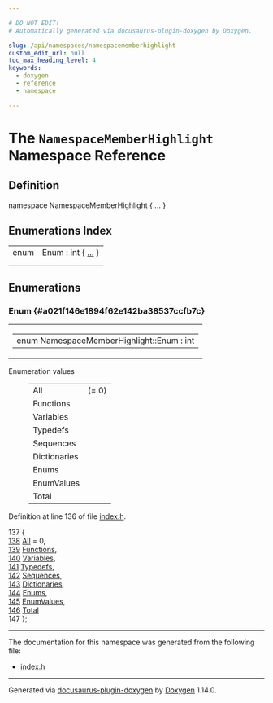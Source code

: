 ```yaml
---

# DO NOT EDIT!
# Automatically generated via docusaurus-plugin-doxygen by Doxygen.

slug: /api/namespaces/namespacememberhighlight
custom_edit_url: null
toc_max_heading_level: 4
keywords:
  - doxygen
  - reference
  - namespace

---
```


<div class="doxyPage">

# The `NamespaceMemberHighlight` Namespace Reference



## Definition

<div class="doxyDefinition">
namespace NamespaceMemberHighlight { ... }
</div>

## Enumerations Index

<table class="doxyMembersIndex">

<tr class="doxyMemberIndexItem">
<td class="doxyMemberIndexItemType" align="left" valign="top">enum</td>
<td class="doxyMemberIndexItemName" align="left" valign="top">Enum : int { <a href="#a021f146e1894f62e142ba38537ccfb7c">...</a> }</td>
</tr>
<tr class="doxyMemberIndexDescription">
<td class="doxyMemberIndexDescriptionLeft"></td>
<td class="doxyMemberIndexDescriptionRight">
</td>
</tr>
<tr class="doxyMemberIndexSeparator">
<td class="doxyMemberIndexSeparator" colspan="2"></td>
</tr>

</table>


<div class="doxySectionDef">

## Enumerations

### Enum {#a021f146e1894f62e142ba38537ccfb7c}

<div class="doxyMemberItem">
<div class="doxyMemberProto">
<table class="doxyMemberLabels">
<tr class="doxyMemberLabels">
<td class="doxyMemberLabelsLeft">
<table class="doxyMemberName">
<tr>
<td class="doxyMemberName">enum NamespaceMemberHighlight::Enum : int</td>
</tr>
</table>
</td>
</tr>
</table>
</div>
<div class="doxyMemberDoc">


<dl class="doxyEnumList">
<dt class="doxyEnumTableTitle">Enumeration values</dt>
<dd>
<table class="doxyEnumTable">

<tr class="doxyEnumItem">
<td class="doxyEnumItemName">All<a id="a021f146e1894f62e142ba38537ccfb7ca361bea90e10d43996b1baed4e51cbd62"></a></td>
<td class="doxyEnumItemDescription"> (= 0)</td>
</tr>

<tr class="doxyEnumItem">
<td class="doxyEnumItemName">Functions<a id="a021f146e1894f62e142ba38537ccfb7ca69da3a4829e3330851f4ca6d2828018f"></a></td>
<td class="doxyEnumItemDescription"></td>
</tr>

<tr class="doxyEnumItem">
<td class="doxyEnumItemName">Variables<a id="a021f146e1894f62e142ba38537ccfb7ca653b486e14d3775eff75c1fc3582557a"></a></td>
<td class="doxyEnumItemDescription"></td>
</tr>

<tr class="doxyEnumItem">
<td class="doxyEnumItemName">Typedefs<a id="a021f146e1894f62e142ba38537ccfb7ca600a97f79b076618a0891f10352c0fdb"></a></td>
<td class="doxyEnumItemDescription"></td>
</tr>

<tr class="doxyEnumItem">
<td class="doxyEnumItemName">Sequences<a id="a021f146e1894f62e142ba38537ccfb7ca612a9d9df61450edc5503a6bf328b3b1"></a></td>
<td class="doxyEnumItemDescription"></td>
</tr>

<tr class="doxyEnumItem">
<td class="doxyEnumItemName">Dictionaries<a id="a021f146e1894f62e142ba38537ccfb7ca058990972fd9b9f273438f613c9599c5"></a></td>
<td class="doxyEnumItemDescription"></td>
</tr>

<tr class="doxyEnumItem">
<td class="doxyEnumItemName">Enums<a id="a021f146e1894f62e142ba38537ccfb7ca3c3fda61a1823a23e8c49f3c915859f3"></a></td>
<td class="doxyEnumItemDescription"></td>
</tr>

<tr class="doxyEnumItem">
<td class="doxyEnumItemName">EnumValues<a id="a021f146e1894f62e142ba38537ccfb7ca2c419cf729051a9e2eef2743ccc9f84d"></a></td>
<td class="doxyEnumItemDescription"></td>
</tr>

<tr class="doxyEnumItem">
<td class="doxyEnumItemName">Total<a id="a021f146e1894f62e142ba38537ccfb7ca0871415d5e1675ebcdb37b458fc8b67f"></a></td>
<td class="doxyEnumItemDescription"></td>
</tr>

</table>
</dd>
</dl>

<p>Definition at line 136 of file <a href="/web-doxygen/docs/api/files/src/index-h">index.h</a>.</p>


<div class="doxyProgramListing">

<div class="doxyCodeLine"><span class="doxyLineNumber">137</span><span class="doxyLineContent"><span class="doxyHighlight">  {</span></span></div>
<div class="doxyCodeLine"><span class="doxyLineNumber"><a href="#a021f146e1894f62e142ba38537ccfb7ca361bea90e10d43996b1baed4e51cbd62">138</a></span><span class="doxyLineContent"><span class="doxyHighlight">    <a href="#a021f146e1894f62e142ba38537ccfb7ca361bea90e10d43996b1baed4e51cbd62">All</a> = 0,</span></span></div>
<div class="doxyCodeLine"><span class="doxyLineNumber"><a href="#a021f146e1894f62e142ba38537ccfb7ca69da3a4829e3330851f4ca6d2828018f">139</a></span><span class="doxyLineContent"><span class="doxyHighlight">    <a href="#a021f146e1894f62e142ba38537ccfb7ca69da3a4829e3330851f4ca6d2828018f">Functions</a>,</span></span></div>
<div class="doxyCodeLine"><span class="doxyLineNumber"><a href="#a021f146e1894f62e142ba38537ccfb7ca653b486e14d3775eff75c1fc3582557a">140</a></span><span class="doxyLineContent"><span class="doxyHighlight">    <a href="#a021f146e1894f62e142ba38537ccfb7ca653b486e14d3775eff75c1fc3582557a">Variables</a>,</span></span></div>
<div class="doxyCodeLine"><span class="doxyLineNumber"><a href="#a021f146e1894f62e142ba38537ccfb7ca600a97f79b076618a0891f10352c0fdb">141</a></span><span class="doxyLineContent"><span class="doxyHighlight">    <a href="#a021f146e1894f62e142ba38537ccfb7ca600a97f79b076618a0891f10352c0fdb">Typedefs</a>,</span></span></div>
<div class="doxyCodeLine"><span class="doxyLineNumber"><a href="#a021f146e1894f62e142ba38537ccfb7ca612a9d9df61450edc5503a6bf328b3b1">142</a></span><span class="doxyLineContent"><span class="doxyHighlight">    <a href="#a021f146e1894f62e142ba38537ccfb7ca612a9d9df61450edc5503a6bf328b3b1">Sequences</a>,</span></span></div>
<div class="doxyCodeLine"><span class="doxyLineNumber"><a href="#a021f146e1894f62e142ba38537ccfb7ca058990972fd9b9f273438f613c9599c5">143</a></span><span class="doxyLineContent"><span class="doxyHighlight">    <a href="#a021f146e1894f62e142ba38537ccfb7ca058990972fd9b9f273438f613c9599c5">Dictionaries</a>,</span></span></div>
<div class="doxyCodeLine"><span class="doxyLineNumber"><a href="#a021f146e1894f62e142ba38537ccfb7ca3c3fda61a1823a23e8c49f3c915859f3">144</a></span><span class="doxyLineContent"><span class="doxyHighlight">    <a href="#a021f146e1894f62e142ba38537ccfb7ca3c3fda61a1823a23e8c49f3c915859f3">Enums</a>,</span></span></div>
<div class="doxyCodeLine"><span class="doxyLineNumber"><a href="#a021f146e1894f62e142ba38537ccfb7ca2c419cf729051a9e2eef2743ccc9f84d">145</a></span><span class="doxyLineContent"><span class="doxyHighlight">    <a href="#a021f146e1894f62e142ba38537ccfb7ca2c419cf729051a9e2eef2743ccc9f84d">EnumValues</a>,</span></span></div>
<div class="doxyCodeLine"><span class="doxyLineNumber"><a href="#a021f146e1894f62e142ba38537ccfb7ca0871415d5e1675ebcdb37b458fc8b67f">146</a></span><span class="doxyLineContent"><span class="doxyHighlight">    <a href="#a021f146e1894f62e142ba38537ccfb7ca0871415d5e1675ebcdb37b458fc8b67f">Total</a></span></span></div>
<div class="doxyCodeLine"><span class="doxyLineNumber">147</span><span class="doxyLineContent"><span class="doxyHighlight">  };</span></span></div>

</div>

</div>
</div>

</div>

<hr/>

The documentation for this namespace was generated from the following file:

<ul>
<li><a href="/web-doxygen/docs/api/files/src/index-h">index.h</a></li>
</ul>

<hr/>

<p class="doxyGeneratedBy">Generated via <a href="https://github.com/xpack/docusaurus-plugin-doxygen">docusaurus-plugin-doxygen</a> by <a href="https://www.doxygen.nl">Doxygen</a> 1.14.0.</p>

</div>
